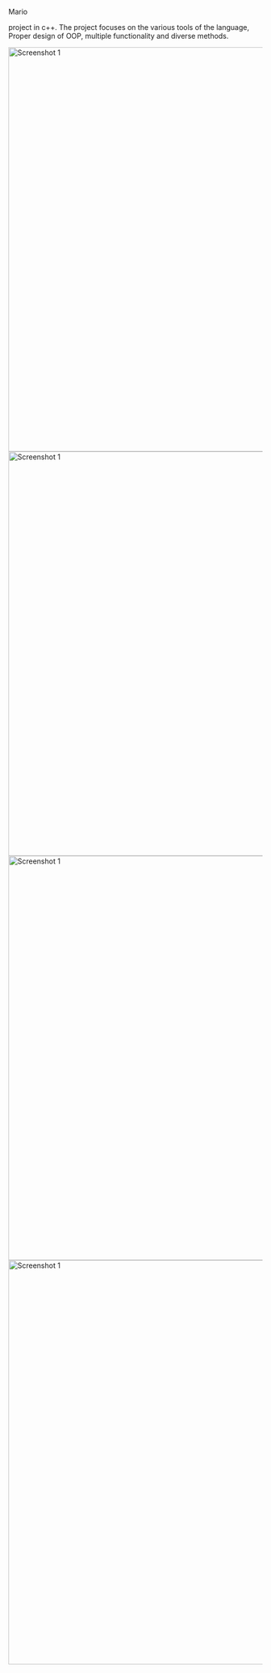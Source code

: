 Mario


project in c++. The project focuses on the various tools of the language, Proper design of OOP, multiple functionality and diverse methods.

<img src="https://user-images.githubusercontent.com/106951236/221666062-d1624a40-627b-4578-83c3-1632e09d45dc.png" alt="Screenshot 1" width="800">
<img src="https://user-images.githubusercontent.com/106951236/221666088-be6a595d-38b5-42ba-861e-08e9ed48058a.jpg" alt="Screenshot 1" width="800">


<img src="https://user-images.githubusercontent.com/106951236/221666101-cf6b2ebe-1f9e-4ca4-9577-ba2b45008c9e.jpg" alt="Screenshot 1" width="800">
<img src="https://user-images.githubusercontent.com/106951236/221666113-64f539cd-535a-4976-b28b-a4946b49297a.jpg" alt="Screenshot 1" width="800">
